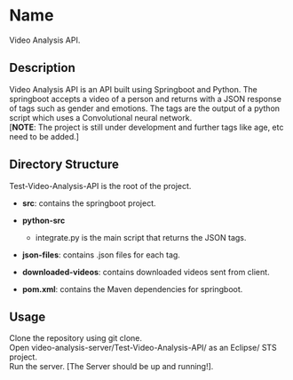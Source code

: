 # Name  
Video Analysis API.        

## Description
Video Analysis API is an API built using Springboot and Python. The springboot accepts a video of a person and returns with a JSON response of tags such as gender and emotions. The tags are the output of a python script which uses a Convolutional neural network.     
[**NOTE**: The project is still under development and further tags like age, etc need to be added.]

## Directory Structure
Test-Video-Analysis-API is the root of the project.  
- **src**: contains the springboot project.  
- **python-src** 
   - integrate.py is the main script that returns the JSON tags.

- **json-files**: contains .json files for each tag.  
- **downloaded-videos**: contains downloaded videos sent from client.  
- **pom.xml**: contains the Maven dependencies for springboot.

## Usage
Clone the repository using git clone.  
Open video-analysis-server/Test-Video-Analysis-API/ as an Eclipse/ STS project.  
Run the server. [The Server should be up and running!].
